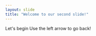 ```yaml
---
layout: slide
title: "Welcome to our second slide!"
---
```

Let's begin
Use the left arrow to go back!
